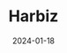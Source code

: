 ---  
layout: startup_page  
title: "Harbiz"  
id: "harbiz.io"  
permalink: "/harbizharbiz.io01182024/"  
website: "https://www.harbiz.io/"  
funding_round: ""  
funding_amount: "€5M"  
investors: "Octopus Ventures, JME Ventures, Athos Capital, Enzo Ventures"  
about: "Harbiz is a fitness technology platform helping wellness professionals manage their businesses through a single platform. It offers tools for exercise routines, planning, communications, bookings, and client progress tracking, serving over 6,000 professionals and 120,000 clients globally."  
markets: "Fitness, Health Care, Mobile Apps, Nutrition, SaaS, Software, Wellness"  
hq: "Madrid, Community of Madrid, Spain"  
founded_year: "2020"  
linkedin: "https://www.linkedin.com/company/harbiz"  
twitter: ""  
instagram: ""  
facebook: ""  
crunchbase: "https://www.crunchbase.com/organization/dudyfit"  
pitchbook: ""  

date_display: "18-Jan-2024"  
date: "2024-01-18"

# SEO Optimization  
meta_title: "Harbiz -  Funding (€5M)"  
meta_description: "Harbiz, Harbiz is a fitness technology platform helping wellness professionals manage their businesses through a single platform. It offers tools for exercise..."  
meta_keywords: "Harbiz, Fitness, Health Care, Mobile Apps, Nutrition, SaaS, Software, Wellness,  funding"  
canonical_url: "https://startup.projectstartups.com/harbizharbiz.io01182024/"  
---